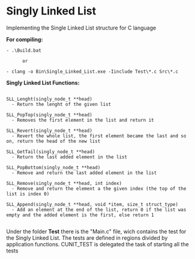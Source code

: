 # Singly Linked List
Implementing the Single Linked List structure for C language

**For compiling:**
```
- .\Build.bat

      or
      
- clang -o Bin\Single_Linked_List.exe -Iinclude Test\*.c Src\*.c
```

**Singly Linked List Functions:**
```

SLL_Lenght(singly_node_t **head)
  - Return the lenght of the given list
  
SLL_PopTop(singly_node_t **head)
  - Removes the first element in the list and return it
  
SLL_Revert(singly_node_t **head)
  - Revert the whole list, the first element became the last and so on, return the head of the new list

SLL_GetTail(singly_node_t **head)
  - Return the last added element in the list

SLL_PopBottom(singly_node_t **head)
  - Remove and return the last added element in the list
  
SLL_Remove(singly_node_t **head, int index)
  - Remove and return the element a the given index (the top of the list is index 0)
  
SLL_Append(singly_node_t **head, void *item, size_t struct_type)
  - Add an element at the end of the list, return 0 if the list was empty and the added element is the first, else return 1
  
```

Under the folder **Test** there is the "Main.c" file, wich contains the test for the Singly Linked List.
The tests are defined in regions divided by application functions. CUNIT_TEST is delegated the task of starting all the tests

